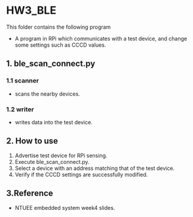 # HW3_BLE
This folder contains the following program
* A program in RPi which communicates with a test device, and change some settings such as CCCD values.

## 1. ble_scan_connect.py
### 1.1 scanner
* scans the nearby devices.

### 1.2 writer
* writes data into the test device.

## 2. How to use
1. Advertise test device for RPi sensing.
2. Execute ble_scan_connect.py.
3. Select a device with an address matching that of the test device.
4. Verify if the CCCD settings are successfully modified.

## 3.Reference
* NTUEE embedded system week4 slides.
